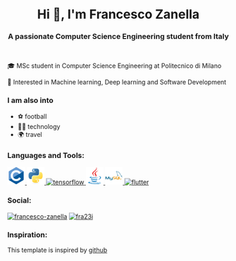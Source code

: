<h1 align="center">Hi 👋, I'm Francesco Zanella</h1>
<h3 align="center">A passionate Computer Science Engineering student from Italy</h3>
<br />


🎓 MSc student in Computer Science Engineering at Politecnico di Milano

🌱 Interested in Machine learning, Deep learning and Software Development

### I am also into
- ⚽ football <br />
- 🧑‍💻 technology<br />
- 🌍 travel<br />


<h3 align="left">Languages and Tools:</h3>
<p align="left"> <a href="https://www.cprogramming.com/" target="_blank" rel="noreferrer"> <img src="https://raw.githubusercontent.com/devicons/devicon/master/icons/c/c-original.svg" alt="c" width="40" height="40"/> </a>
<a href="https://www.python.org" target="_blank" rel="noreferrer"> <img src="https://raw.githubusercontent.com/devicons/devicon/master/icons/python/python-original.svg" alt="python" width="40" height="40"/>
<a href="https://www.tensorflow.org" target="_blank" rel="noreferrer"> <img src="https://www.vectorlogo.zone/logos/tensorflow/tensorflow-icon.svg" alt="tensorflow" width="40" height="40"/> </a> <a href="https://www.java.com" target="_blank" rel="noreferrer"> <img src="https://raw.githubusercontent.com/devicons/devicon/master/icons/java/java-original.svg" alt="java" width="40" height="40"/> </a> <a href="https://www.mysql.com/" target="_blank" rel="noreferrer"> <img src="https://raw.githubusercontent.com/devicons/devicon/master/icons/mysql/mysql-original-wordmark.svg" alt="mysql" width="40" height="40"/> </a> <a width="40" height="40"/> </a>  </a> <a href="https://flutter.dev/" target="_blank" rel="noreferrer"> <img src="https://storage.googleapis.com/cms-storage-bucket/847ae81f5430402216fd.svg" alt="flutter" width="40" height="40"/> </a> </p>


<h3 align="left">Social:</h3>
<p align="left">
<a href="https://linkedin.com/in/francescozanella00" target="blank"><img align="center" src="https://img.shields.io/badge/LinkedIn-0077B5?style=for-the-badge&logo=linkedin&logoColor=white" alt="francesco-zanella" /></a>
<a href="https://t.me/fra23i" target="blank"><img align="center" src="https://img.shields.io/badge/Telegram-2CA5E0?style=for-the-badge&logo=telegram&logoColor=white" alt="fra23i" /></a>
</p>

<h3 align="left">Inspiration:</h3>
<p align="left">
  This template is inspired by 
<a href="https://github.com/fillics">github</a>
</p>
